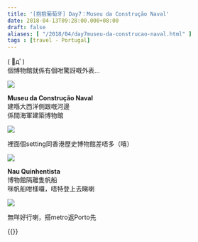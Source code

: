 ```yaml
---
title: '[抱抱葡萄牙] Day7：Museu da Construção Naval'
date: 2018-04-13T09:28:00.000+08:00
draft: false
aliases: [ "/2018/04/day7museu-da-construcao-naval.html" ]
tags : [travel - Portugal]
---
```


( ﾟдﾟ)   
個博物館就係有個咁驚訝嘅外表...  

![](/images/portugal7h.jpg)

**Museu da Construção Naval**  
建喺大西洋側跟嘅河邊  
係間海軍建築博物館  

![](/images/portugal7h1.jpg)

裡面個setting同香港歷史博物館差唔多（嘻）  

![](/images/portugal7h2.jpg)

**Nau Quinhentista**  
博物館隔離隻帆船  
咪帆船咁樣囉，唔特登上去睇喇  

![](/images/portugal7h3.jpg)

無咩好行喇，搭metro返Porto先  
  
  

{{<portugal>}}  
